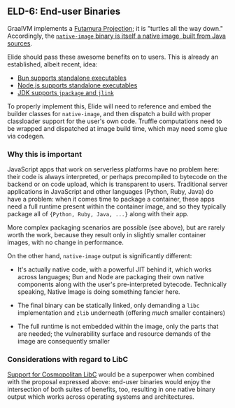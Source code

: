 ## ELD-6: End-user Binaries

GraalVM implements a [Futamura Projection](https://speakerdeck.com/evacchi/dr-futamuras-projection-machine-from-interpreters-to-compilers-through-a-marvelous-device); it is "turtles all the way down." Accordingly, the [`native-image` binary is itself a native image, built from Java sources](https://github.com/oracle/graal/blob/master/substratevm/src/com.oracle.svm.driver/src/com/oracle/svm/driver/NativeImage.java#L1984-L1986).

Elide should pass these awesome benefits on to users. This is already an established, albeit recent, idea:

- [Bun supports standalone executables](https://bun.sh/docs/bundler/executables)
- [Node.js supports standalone executables](https://nodejs.org/api/single-executable-applications.html)
- [JDK supports `jpackage` and `jlink`](https://docs.oracle.com/en/java/javase/22/jpackage/packaging-overview.html)

To properly implement this, Elide will need to reference and embed the builder classes for `native-image`, and then dispatch a build with proper classloader support for the user's own code. Truffle computations need to be wrapped and dispatched at image build time, which may need some glue via codegen.

### Why this is important

JavaScript apps that work on serverless platforms have no problem here: their code is always interpreted, or perhaps precompiled to bytecode on the backend or on code upload, which is transparent to users. Traditional server applications in JavaScript and other languages (Python, Ruby, Java) do have a problem: when it comes time to package a container, these apps need a full runtime present within the container image, and so they typically package all of `{Python, Ruby, Java, ...}` along with their app.

More complex packaging scenarios are possible (see above), but are rarely worth the work, because they result only in slightly smaller container images, with no change in performance.

On the other hand, `native-image` output is significantly different:

- It's actually native code, with a powerful JIT behind it, which works across languages; Bun and Node are packaging their own native components along with the user's pre-interpreted bytecode. Technically speaking, Native Image is doing something fancier here.

- The final binary can be statically linked, only demanding a `libc` implementation and `zlib` underneath (offering _much_ smaller containers)

- The full runtime is not embedded within the image, only the parts that are needed; the vulnerability surface and resource demands of the image are consequently smaller

### Considerations with regard to LibC

[Support for Cosmopolitan LibC](./5-libc.md) would be a superpower when combined with the proposal expressed above: end-user binaries would enjoy the intersection of both suites of benefits, too, resulting in one native binary output which works across operating systems and architectures.
